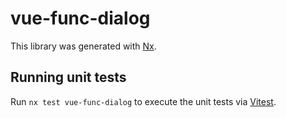 # vue-func-dialog

This library was generated with [Nx](https://nx.dev).

## Running unit tests

Run `nx test vue-func-dialog` to execute the unit tests via [Vitest](https://vitest.dev/).
